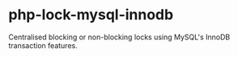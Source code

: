 # php-lock-mysql-innodb
Centralised blocking or non-blocking locks using MySQL's InnoDB transaction features.
